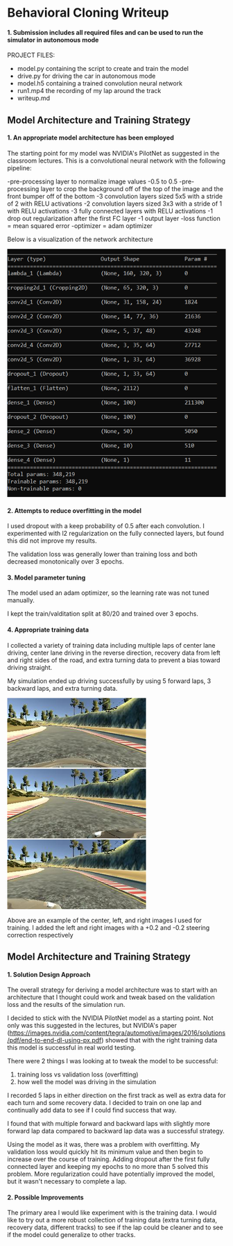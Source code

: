 # **Behavioral Cloning Writeup** 


#### 1. Submission includes all required files and can be used to run the simulator in autonomous mode

PROJECT FILES:
* model.py containing the script to create and train the model
* drive.py for driving the car in autonomous mode
* model.h5 containing a trained convolution neural network 
* run1.mp4 the recording of my lap around the track 
* writeup.md



## Model Architecture and Training Strategy

#### 1. An appropriate model architecture has been employed

The starting point for my model was NVIDIA's PilotNet as suggested in the classroom lectures. This is a convolutional neural network with the following pipeline:

-pre-processing layer to normalize image values -0.5 to 0.5
-pre-processing layer to crop the background off of the top of the image and the front bumper off of the bottom
-3 convolution layers sized 5x5 with a stride of 2 with RELU activations
-2 convolution layers sized 3x3 with a stride of 1 with RELU activations
-3 fully connected layers with RELU activations
-1 drop out regularization after the first FC layer
-1 output layer
-loss function = mean squared error
-optimizer = adam optimizer

Below is a visualization of the network architecture

![Alt text](data_images/network.png?raw=True "Network")

#### 2. Attempts to reduce overfitting in the model

I used dropout with a keep probability of 0.5 after each convolution. I experimented with l2 regularization on the fully connected layers, but found this did not improve my results.

The validation loss was generally lower than training loss and both decreased monotonically over 3 epochs.

#### 3. Model parameter tuning

The model used an adam optimizer, so the learning rate was not tuned manually.

I kept the train/valditation split at 80/20 and trained over 3 epochs.

#### 4. Appropriate training data

I collected a variety of training data including multiple laps of center lane driving, center lane driving in the reverse direction, recovery data from left and right sides of the road, and extra turning data to prevent a bias toward driving straight.

My simulation ended up driving successfully by using 5 forward laps, 3 backward laps, and extra turning data.

![Alt text](data_images/center_2018_07_23_21_16_44_095.jpg?raw=True "Center")
![Alt text](data_images/left_2018_07_23_21_16_44_095.jpg?raw=True "Left")
![Alt text](data_images/right_2018_07_23_21_16_44_095.jpg?raw=True "Right")

Above are an example of the center, left, and right images I used for training. I added the left and right images with a +0.2 and -0.2 steering correction respectively


## Model Architecture and Training Strategy

#### 1. Solution Design Approach

The overall strategy for deriving a model architecture was to start with an architecture that I thought could work and tweak based on the validation loss and the results of the simulation run.

I decided to stick with the NVIDIA PilotNet model as a starting point. Not only was this suggested in the lectures, but NVIDIA's paper (https://images.nvidia.com/content/tegra/automotive/images/2016/solutions/pdf/end-to-end-dl-using-px.pdf) showed that with the right training data this model is successful in real world testing.

There were 2 things I was looking at to tweak the model to be successful:
1. training loss vs validation loss (overfitting)
2. how well the model was driving in the simulation

I recorded 5 laps in either direction on the first track as well as extra data for each turn and some recovery data. I decided to train on one lap and continually add data to see if I could find success that way.

I found that with multiple forward and backward laps with slightly more forward lap data compared to backward lap data was a successful strategy.

Using the model as it was, there was a problem with overfitting. My validation loss would quickly hit its minimum value and then begin to increase over the course of training. Adding dropout after the first fully connected layer and keeping my epochs to no more than 5 solved this problem. More regularization could have potentially improved the model, but it wasn't necessary to complete a lap.



#### 2. Possible Improvements

The primary area I would like experiment with is the training data. I would like to try out a more robust collection of training data (extra turning data, recovery data, different tracks) to see if the lap could be cleaner and to see if the model could generalize to other tracks.
